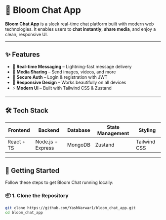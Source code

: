 # 🌸 Bloom Chat App

**Bloom Chat App** is a sleek real-time chat platform built with modern web technologies. It enables users to **chat instantly**, **share media**, and enjoy a clean, responsive UI.

---

## ✨ Features

- 💬 **Real-time Messaging** – Lightning-fast message delivery
- 📸 **Media Sharing** – Send images, videos, and more
- 🔐 **Secure Auth** – Login & registration with JWT
- 📱 **Responsive Design** – Works beautifully on all devices
- ⚡ **Modern UI** – Built with Tailwind CSS & Zustand

---

## 🛠️ Tech Stack

| Frontend      | Backend       | Database  | State Management | Styling      |
|---------------|---------------|-----------|------------------|--------------|
| React + TS    | Node.js + Express | MongoDB   | Zustand           | Tailwind CSS |

---

## 🚀 Getting Started

Follow these steps to get Bloom Chat running locally:

### 📦 1. Clone the Repository

```bash
git clone https://github.com/YashNarwar1/bloom_chat_app.git
cd bloom_chat_app

